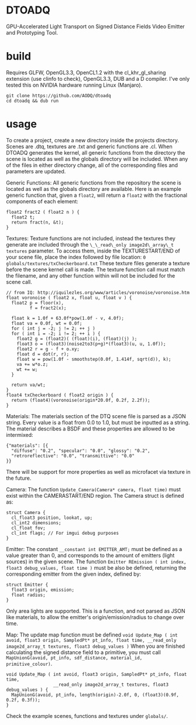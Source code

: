 # DTOADQ
GPU-Accelerated Light Transport on Signed Distance Fields Video Emitter and Prototyping Tool.

# build
  Requires GLFW, OpenGL3.3, OpenCL1.2 with the cl\_khr\_gl\_sharing extension
    (use clinfo to check), OpenGL3.3, DUB and a D compiler.
  I've only tested this on NVIDIA hardware running Linux (Manjaro).

```
git clone https://github.com/AODQ/dtoadq
cd dtoadq && dub run
```

# usage
To create a project, create a new directory inside the projects directory.
  Scenes are .dtq, textures are .txt and generic functions are .cl. When DTOADQ
  generates the kernel, all generic functions from the directory the scene is
  located as well as the globals directory will be included. When any of the
  files in either directory change, all of the corresponding files and
  parameters are updated.

Generic Functions: All generic functions from the repository the scene is
  located as well as the globals directory are available. Here is an example
  generic function that, given a `float2`, will return a `float2` with the
fractional components of each element:
```
float2 fract2 ( float2 n ) {
  float2 t;
  return fract(n, &t);
}
```

Textures: Texture functions are not included, instead the textures they
  generate are included through the `\_\_read\_only image2d\_array\_t textures`
  parameter. To access them, inside the TEXTURESTART/END of your scene file,
  place the index followed by file location:
    `0 globals/textures/txCheckerboard.txt`
  These texture files generate a texture before the scene kernel call is made.
  The texture function call must match the filename, and any other function
    within will not be included for the scene call.
```
// from IQ: http://iquilezles.org/www/articles/voronoise/voronoise.htm
float voronoise ( float2 x, float u, float v ) {
  float2 p = floor(x),
         f = fract2(x);

  float k = 1.0f + 63.0f*pow(1.0f - v, 4.0f);
  float va = 0.0f, wt = 0.0f;
  for ( int j = -2; j != 2; ++ j )
  for ( int i = -2; i != 2; ++ i ) {
    float2 g = (float2)( (float)(i), (float)(j) );
    float3 o = (float3)(noise2to3(p+g)*(float3)(u, u, 1.0f));
    float2 r = g - f + o.xy;
    float d = dot(r, r);
    float w = pow(1.0f - smoothstep(0.0f, 1.414f, sqrt(d)), k);
    va += w*o.z;
    wt += w;
  }

  return va/wt;
}
float4 txCheckerboard ( float2 origin ) {
  return (float4)(voronoise(origin*20.0f, 0.2f, 2.2f));
}
```

Materials: The materials section of the DTQ scene file is parsed as a JSON
  string. Every value is a float from 0.0 to 1.0, but must be inputted as a
  string. The material describes a BSDF and these properties are allowed to be
  intermixed:
```
{"materials": [{
  "diffuse": "0.2", "specular": "0.0", "glossy": "0.2",
  "retroreflective": "0.0", "transmittive": "0.0"
}}
```
There will be support for more properties as well as microfacet via texture in the future.

Camera: The function `Update_Camera(Camera* camera, float time)` must exist
  within the CAMERASTART/END region. The Camera struct is defined as:
```
struct Camera {
  cl_float3 position, lookat, up;
  cl_int2 dimensions;
  cl_float fov;
  cl_int flags; // For imgui debug purposes
}
```


Emitter: The constant `__constant int EMITTER_AMT;` must be defined as a value
  greater than 0, and corresponds to the amount of emitters (light sources) in
  the given scene. The function `Emitter REmission ( int index, float3
  debug_values, float time )` must be also be defined, returning the
  corresponding emitter from the given index, defined by:
```
struct Emitter {
  float3 origin, emission;
  float radius;
}
```
Only area lights are supported. This is a function, and not parsed as JSON like
  materials, to allow the emitter's origin/emission/radius to change over time.

Map: The update map function must be defined
 `void Update_Map ( int avoid, float3 origin, SampledPt* pt_info, float time,
                   __read_only image2d_array_t textures, float3 debug_values )`
  When you are finished calculating the signed distance field to a primitive,
   you must call
   `MapUnionG(avoid, pt_info, sdf_distance, material_id, primitive_colour)`.
```
void Update_Map ( int avoid, float3 origin, SampledPt* pt_info, float time,
                  __read_only image2d_array_t textures, float3 debug_values ) {
  MapUnionG(avoid, pt_info, length(origin)-2.0f, 0, (float3)(0.9f, 0.2f, 0.3f));
}
```

Check the example scenes, functions and textures under `globals/`.
